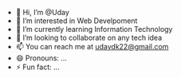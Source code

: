 - 👋 Hi, I’m @Uday
- 👀 I’m interested in Web Develpoment
- 🌱 I’m currently learning Information Technology
- 💞️ I’m looking to collaborate on any tech idea
- 📫 You can reach me at udaydk22@gmail.com
- 😄 Pronouns: ...
- ⚡ Fun fact: ...

<!---
uday-1121/uday-1121 is a ✨ special ✨ repository because its `README.md` (this file) appears on your GitHub profile.
You can click the Preview link to take a look at your changes.
--->
